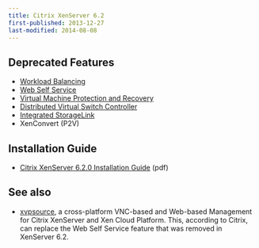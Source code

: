 ```yaml
---
title: Citrix XenServer 6.2
first-published: 2013-12-27
last-modified: 2014-08-08
---
```


Deprecated Features
-------------------

*   [Workload Balancing](http://support.citrix.com/article/CTX137333)
*   [Web Self Service](http://support.citrix.com/article/CTX137334)
*   [Virtual Machine Protection and Recovery](http://support.citrix.com/article/CTX137335)
*   [Distributed Virtual Switch Controller](http://support.citrix.com/article/CTX137336)
*   [Integrated StorageLink](http://support.citrix.com/article/CTX137337)
*   XenConvert (P2V)

Installation Guide
------------------

*   [Citrix XenServer 6.2.0 Installation Guide](https://docs.citrix.com/en-us/legacy-archive/downloads/xs-installation-6-2.pdf) (pdf)

See also
--------

*   [xvpsource](http://www.xvpsource.org/), a cross-platform VNC-based 
    and Web-based Management for Citrix XenServer and Xen Cloud 
    Platform. This, according to Citrix, can replace the Web Self 
    Service feature that was removed in XenServer 6.2.
